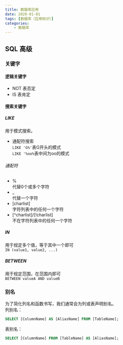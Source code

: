 ```yaml
---
title: 数据库应用
date: 2020-01-01
tags: [数据库（应用知识）]
categories: 
    - 数据库
---
```

## SQL 高级

### 关键字

#### 逻辑关键字

- NOT
表否定
- IS
表肯定

#### 搜索关键字

##### LIKE

用于模式搜索。

- 通配符搜索  
`LIKE 'G%'`表G开头的模式  
`LIKE '%oo%`表中间为oo的模式  

###### 通配符

- %  
代替0个或多个字符
- _  
代替一个字符
- [charlist]  
字符列表中的任何一个字符
- [^charlist]/[!charlist]  
不在字符列表中的任何一个字符

##### IN

用于规定多个值，等于其中一个即可  
`IN (value1, value2, ...)`

##### BETWEEN

用于规定范围，在范围内即可  
`BETWEEN valueA AND valueB`

### 别名

为了简化列名和函数书写，我们通常会为列或表声明别名。  
列别名：

```SQL
SELECT [ColumnName] AS [AliasName] FROM [TableName];
```

表别名：

```SQL
SELECT [ColumnName] FROM [TableName] AS [AliasName];
```

